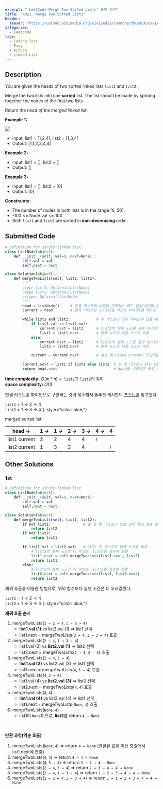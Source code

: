 ```yaml
---
excerpt: "'LeetCode-Merge Two Sorted Lists' 풀이 정리"
title: "\021. Merge Two Sorted Lists"
header:
  teaser: "https://upload.wikimedia.org/wikipedia/commons/thumb/0/0a/LeetCode_Logo_black_with_text.svg/458px-LeetCode_Logo_black_with_text.svg.png"
categories:
  - Leetcode
tags:
  - Coding Test
  - Easy
  - Python
  - Linked List
---
```


## <i class="fa-solid fa-file-lines"></i> Description

You are given the heads of two sorted linked lists `list1` and `list2`.

Merge the two lists into one **sorted** list. The list should be made by splicing together the nodes of the first two lists.

Return the *head of the merged linked list*.

**Example 1:**

![](https://assets.leetcode.com/uploads/2020/10/03/merge_ex1.jpg)

- Input: list1 = \[1,2,4], list2 = \[1,3,4]    
- Output: \[1,1,2,3,4,4]

**Example 2:**

- Input: list1 = \[], list2 = \[]
- Output: \[]

**Example 3:**

- Input: list1 = \[], list2 = \[0]
- Output: \[0]

**Constraints:**

- The number of nodes in both lists is in the range [0, 50].
- -100 <= Node.val <= 100
- Both `list1` and `list2` are sorted in **non-decreasing** order.

## <i class="fa-solid fa-cloud-arrow-up"></i> Submitted Code

```python
# Definition for singly-linked list.
class ListNode(object):
    def __init__(self, val=0, next=None):
        self.val = val
        self.next = next

class Solution(object):
    def mergeTwoLists(self, list1, list2):
        """
        :type list1: Optional[ListNode]
        :type list2: Optional[ListNode]
        :rtype: Optional[ListNode]
        """
        head = ListNode()     # 연결 리스트의 시작을 가리키는 헤드 생성(데이터 없음)
        current = head        # 현재 가리키는 노드(연결 리스트 마지막)를 헤드로 초기화
        
        while list1 and list2:            # 두 리스트가 모두 비어있지 않을 때까지 반복
            if list1.val <= list2.val:
                current.next = list1      # list1의 현재 노드를 결과 리스트에 추가
                list1 = list1.next        # 현재 노드의 다음 노드로 이동
            else:
                current.next = list2      # list2의 현재 노드를 결과 리스트에 추가
                list2 = list2.next        # 현재 노드의 다음 노드로 이동

            current = current.next        # 결과 리스트에서 current 포인터를 한 칸 이동
            
        current.next = list1 if list1 else list2  # 한 쪽 리스트가 먼저 끝난 경우 남은 리스트를 전부 연결
        return head.next                          # head를 반환하면 연결 리스트가 전부 반환됨
```
<i class="fa-solid fa-clock"></i> **time complexity:** 𝑂(𝑚 \* 𝑛) ← `list1`과 `list2`의 길이     
<i class="fa-solid fa-memory"></i> **space complexity:** 𝑂(1)   

연결 리스트를 파이썬으로 구현하는 것이 생소해서 솔루션 게시판의 <a href="https://leetcode.com/problems/merge-two-sorted-lists/solutions/6048156/video-using-dummy-pointer-and-recursion-solution-as-a-bonus/" target="_blank">포스트</a>를 참고했다.

`list1` = 1 → 2 → 4    
`list2` = 1 → 3 → 4
{: style="color: blue;"}

merged sorted list:

|     head →    | 1 → | 1 → | 2 → | 3 → | 4 → | 4 |
|:-------------:|-----|-----|-----|-----|-----|---|
| list1 current | 2   | 2   | 4   | 4   | /   |   |
| list2 current | 1   | 3   | 3   | 4   |     | / |

## <i class="fa-solid fa-flask"></i> Other Solutions

### 1st

```python
# Definition for singly-linked list.
class ListNode(object):
    def __init__(self, val=0, next=None):
        self.val = val
        self.next = next

class Solution(object):
    def mergeTwoLists(self, list1, list2):
        if not list1:               # 둘 중 빈 리스트가 있을 경우 재귀 호출 종료
            return list2
        if not list2:
            return list1
            
        if list1.val < list2.val:   # 재귀: 각 리스트의 현재 노드를 비교
            # list1의 현재 노드가 더 작으면, list1을 결과에 포함
            list1.next = self.mergeTwoLists(list1.next, list2)
            return list1
        else:
            # list2의 현재 노드가 더 작으면, list2를 결과에 포함
            list2.next = self.mergeTwoLists(list1, list2.next)
            return list2
```

재귀 호출을 이용한 방법으로, 위의 함수보다 실행 시간은 더 오래걸렸다.

`list1` = 1 → 2 → 4    
`list2` = 1 → 3 → 4
{: style="color: blue;"}
<br>

**재귀 호출 순서**

1. mergeTwoLists(`1 → 2 → 4`, `1 → 3 → 4`)
   - **list1.val (1)** vs list2.val (1) ⇒ list1 선택
   - list1.next = mergeTwoLists(`2 → 4`, `1 → 3 → 4`) 호출
2. mergeTwoLists(`2 → 4`, `1 → 3 → 4`)
   - list1.val (2) vs **list2.val (1)** ⇒ list2 선택
   - list2.next = mergeTwoLists(`2 → 4`, `3 → 4`) 호출
3. mergeTwoLists(`2 → 4`, `3 → 4`)
   - **list1.val (2)** vs list2.val (3) ⇒ list1 선택
   - list1.next = mergeTwoLists(`4`, `3 → 4`) 호출
4. mergeTwoLists(`4`, `3 → 4`)
   - list1.val (4) vs **list2.val (3)** ⇒ list2 선택
   - list2.next = mergeTwoLists(`4`, `4`) 호출
5. mergeTwoLists(`4`, `4`)
   - **list1.val (4)** vs list2.val (4) ⇒ list1 선택
   - list1.next = mergeTwoLists(`None`, `4`) 호출
6. mergeTwoLists(`None`, `4`)
   - list1이 `None`이므로, **list2**를 return `4 → None`
   
<br>

**반환 과정(역순 호출)**

1. mergeTwoLists(`None`, `4`) ⇒ return `4 → None` (반환된 값을 이전 호출에서 list1.next에 연결)
2. mergeTwoLists(`4`, `4`) ⇒ return `4 → 4 → None`
3. mergeTwoLists(`4`, `3 → 4`) ⇒ return `3 → 4 → 4 → None`
4. mergeTwoLists(`2 → 4`, `3 → 4`) ⇒ return `2 → 3 → 4 → 4 → None`
5. mergeTwoLists(`2 → 4`, `1 → 3 → 4`) ⇒ return `1 → 2 → 3 → 4 → 4 → None`
6. mergeTwoLists(`1 → 2 → 4`, `1 → 3 → 4`) ⇒ return `1 → 1 → 2 → 3 → 4 → 4 → None`